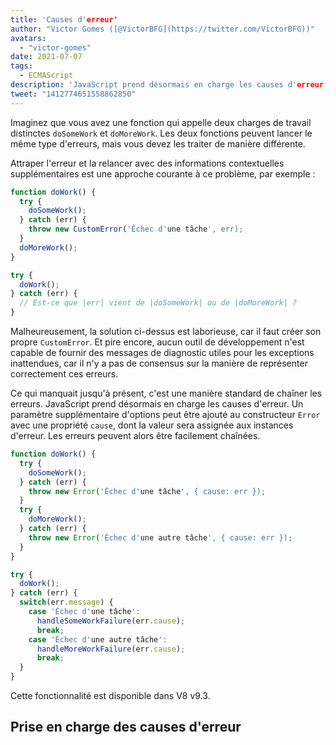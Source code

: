```yaml
---
title: 'Causes d'erreur'
author: "Victor Gomes ([@VictorBFG](https://twitter.com/VictorBFG))"
avatars:
  - "victor-gomes"
date: 2021-07-07
tags:
  - ECMAScript
description: 'JavaScript prend désormais en charge les causes d'erreur.'
tweet: "1412774651558862850"
---
```


Imaginez que vous avez une fonction qui appelle deux charges de travail distinctes `doSomeWork` et `doMoreWork`. Les deux fonctions peuvent lancer le même type d'erreurs, mais vous devez les traiter de manière différente.

Attraper l'erreur et la relancer avec des informations contextuelles supplémentaires est une approche courante à ce problème, par exemple :

```js
function doWork() {
  try {
    doSomeWork();
  } catch (err) {
    throw new CustomError('Échec d'une tâche', err);
  }
  doMoreWork();
}

try {
  doWork();
} catch (err) {
  // Est-ce que |err| vient de |doSomeWork| ou de |doMoreWork| ?
}
```

Malheureusement, la solution ci-dessus est laborieuse, car il faut créer son propre `CustomError`. Et pire encore, aucun outil de développement n'est capable de fournir des messages de diagnostic utiles pour les exceptions inattendues, car il n'y a pas de consensus sur la manière de représenter correctement ces erreurs.

<!--truncate-->
Ce qui manquait jusqu'à présent, c'est une manière standard de chaîner les erreurs. JavaScript prend désormais en charge les causes d'erreur. Un paramètre supplémentaire d'options peut être ajouté au constructeur `Error` avec une propriété `cause`, dont la valeur sera assignée aux instances d'erreur. Les erreurs peuvent alors être facilement chaînées.

```js
function doWork() {
  try {
    doSomeWork();
  } catch (err) {
    throw new Error('Échec d'une tâche', { cause: err });
  }
  try {
    doMoreWork();
  } catch (err) {
    throw new Error('Échec d'une autre tâche', { cause: err });
  }
}

try {
  doWork();
} catch (err) {
  switch(err.message) {
    case 'Échec d'une tâche':
      handleSomeWorkFailure(err.cause);
      break;
    case 'Échec d'une autre tâche':
      handleMoreWorkFailure(err.cause);
      break;
  }
}
```

Cette fonctionnalité est disponible dans V8 v9.3.

## Prise en charge des causes d'erreur

<feature-support chrome="93 https://chromium-review.googlesource.com/c/v8/v8/+/2784681"
                 firefox="91 https://bugzilla.mozilla.org/show_bug.cgi?id=1679653"
                 safari="15 https://bugs.webkit.org/show_bug.cgi?id=223302"
                 nodejs="no"
                 babel="no"></feature-support>

